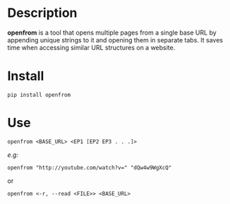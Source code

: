 # Description
**openfrom** is a tool that opens multiple pages from a single base URL by appending unique strings to it and opening them in separate tabs. It saves time when accessing similar URL structures on a website.
# Install
`pip install openfrom`
# Use

`openfrom <BASE_URL> <EP1 [EP2 EP3 . . .]>`

*e.g:*

	openfrom "http://youtube.com/watch?v=" "dQw4w9WgXcQ"

or

`openfrom <-r, --read <FILE>> <BASE_URL>`
